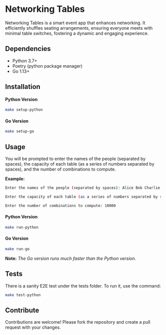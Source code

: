 # Networking Tables

Networking Tables is a smart event app that enhances networking. It efficiently shuffles seating arrangements, ensuring everyone meets with minimal table switches, fostering a dynamic and engaging experience.

## Dependencies

- Python 3.7+
- Poetry (python package manager)
- Go 1.13+

## Installation

#### Python Version

```bash
make setup-python
```

#### Go Version

```bash
make setup-go
```

## Usage

You will be prompted to enter the names of the people (separated by spaces), the capacity of each table (as a series of numbers separated by spaces), and the number of combinations to compute.

**Example:**

```bash
Enter the names of the people (separated by spaces): Alice Bob Charlie David Eve

Enter the capacity of each table (as a series of numbers separated by spaces): 2 3 4 5

Enter the number of combinations to compute: 10000

```

#### Python Version

```bash
make run-python
```

#### Go Version
  
```bash
make run-go
```

**Note:** *The Go version runs much faster than the Python version.*

## Tests

There is a sanity E2E test under the tests folder. To run it, use the command:
```bash
make test-python
```

## Contribute

Contributions are welcome! Please fork the repository and create a pull request with your changes.
